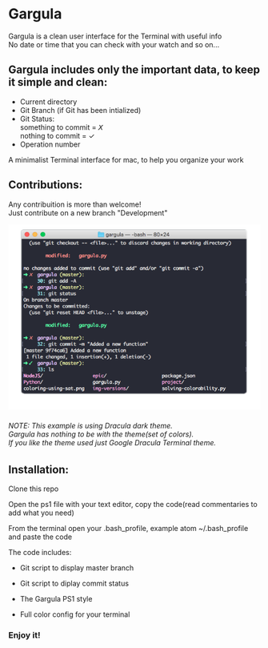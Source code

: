 # Gargula

Gargula is a clean user interface for the Terminal with useful info <br>
No date or time that you can check with your watch and so on...

<h2>Gargula includes only the important data, to keep it simple and clean:</h2>

- Current directory
- Git Branch (if Git has been intialized)
- Git Status:<br>
       something to commit = 𝘟 <br>
       nothing to commit = ✓
- Operation number

A minimalist Terminal interface for mac, to help you organize your work

<h2>Contributions:</h2>

Any contribuition is more than welcome! <br> 
Just contribute on a new branch "Development"

![](gargula.png) 

<h6> NOTE:
This example is using Dracula dark theme. <br> 
Gargula has nothing to be with the theme(set of colors). <br> 
If you like the theme used just Google Dracula Terminal theme. </h6>


<h2>Installation: </h2>

Clone this repo  

Open the ps1 file with your text editor, copy the code(read commentaries to add what you need)

From the terminal open your .bash_profile, example atom ~/.bash_profile and paste the code 

The code includes: 

- Git script to display master branch

- Git script to diplay commit status

- The Gargula PS1 style

- Full color config for your terminal

<h3>Enjoy it!</h3>
